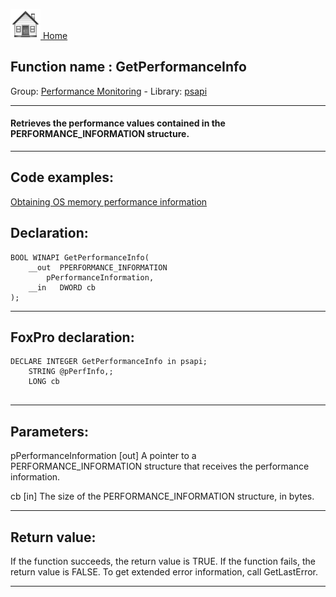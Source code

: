 [<img src="../../images/home.png"> Home ](https://github.com/VFPX/Win32API)  

## Function name : GetPerformanceInfo
Group: [Performance Monitoring](../../functions_group.md#Performance_Monitoring)  -  Library: [psapi](../../../libraries.md#psapi)  
***  


#### Retrieves the performance values contained in the PERFORMANCE_INFORMATION structure.
***  


## Code examples:
[Obtaining OS memory performance information](../../samples/sample_567.md)  

## Declaration:
```foxpro  
BOOL WINAPI GetPerformanceInfo(
	__out  PPERFORMANCE_INFORMATION
		pPerformanceInformation,
	__in   DWORD cb
);  
```  
***  


## FoxPro declaration:
```foxpro  
DECLARE INTEGER GetPerformanceInfo in psapi;
	STRING @pPerfInfo,;
	LONG cb
  
```  
***  


## Parameters:
pPerformanceInformation [out]
A pointer to a PERFORMANCE_INFORMATION structure that receives the performance information.

cb [in]
The size of the PERFORMANCE_INFORMATION structure, in bytes.  
***  


## Return value:
If the function succeeds, the return value is TRUE. If the function fails, the return value is FALSE. To get extended error information, call GetLastError.  
***  


